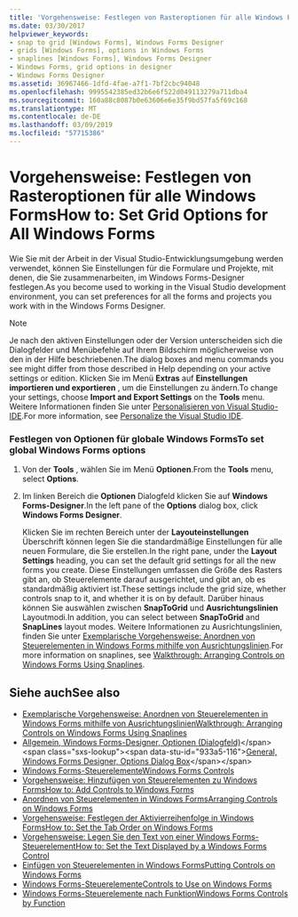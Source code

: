 ```yaml
---
title: 'Vorgehensweise: Festlegen von Rasteroptionen für alle Windows Forms'
ms.date: 03/30/2017
helpviewer_keywords:
- snap to grid [Windows Forms], Windows Forms Designer
- grids [Windows Forms], options in Windows Forms
- snaplines [Windows Forms], Windows Forms Designer
- Windows Forms, grid options in designer
- Windows Forms Designer
ms.assetid: 36967466-1dfd-4fae-a7f1-7bf2cbc94048
ms.openlocfilehash: 9995542385ed32b6e6f522d049113279a711dba4
ms.sourcegitcommit: 160a88c8087b0e63606e6e35f9bd57fa5f69c168
ms.translationtype: MT
ms.contentlocale: de-DE
ms.lasthandoff: 03/09/2019
ms.locfileid: "57715386"
---
```

# <a name="how-to-set-grid-options-for-all-windows-forms"></a><span data-ttu-id="933a5-102">Vorgehensweise: Festlegen von Rasteroptionen für alle Windows Forms</span><span class="sxs-lookup"><span data-stu-id="933a5-102">How to: Set Grid Options for All Windows Forms</span></span>
<span data-ttu-id="933a5-103">Wie Sie mit der Arbeit in der Visual Studio-Entwicklungsumgebung werden verwendet, können Sie Einstellungen für die Formulare und Projekte, mit denen, die Sie zusammenarbeiten, im Windows Forms-Designer festlegen.</span><span class="sxs-lookup"><span data-stu-id="933a5-103">As you become used to working in the Visual Studio development environment, you can set preferences for all the forms and projects you work with in the Windows Forms Designer.</span></span>  
  
> [!NOTE]
>  <span data-ttu-id="933a5-104">Je nach den aktiven Einstellungen oder der Version unterscheiden sich die Dialogfelder und Menübefehle auf Ihrem Bildschirm möglicherweise von den in der Hilfe beschriebenen.</span><span class="sxs-lookup"><span data-stu-id="933a5-104">The dialog boxes and menu commands you see might differ from those described in Help depending on your active settings or edition.</span></span> <span data-ttu-id="933a5-105">Klicken Sie im Menü **Extras** auf **Einstellungen importieren und exportieren** , um die Einstellungen zu ändern.</span><span class="sxs-lookup"><span data-stu-id="933a5-105">To change your settings, choose **Import and Export Settings** on the **Tools** menu.</span></span> <span data-ttu-id="933a5-106">Weitere Informationen finden Sie unter [Personalisieren von Visual Studio-IDE](/visualstudio/ide/personalizing-the-visual-studio-ide).</span><span class="sxs-lookup"><span data-stu-id="933a5-106">For more information, see [Personalize the Visual Studio IDE](/visualstudio/ide/personalizing-the-visual-studio-ide).</span></span>  
  
### <a name="to-set-global-windows-forms-options"></a><span data-ttu-id="933a5-107">Festlegen von Optionen für globale Windows Forms</span><span class="sxs-lookup"><span data-stu-id="933a5-107">To set global Windows Forms options</span></span>  
  
1.  <span data-ttu-id="933a5-108">Von der **Tools** , wählen Sie im Menü **Optionen**.</span><span class="sxs-lookup"><span data-stu-id="933a5-108">From the **Tools** menu, select **Options**.</span></span>  
  
2.  <span data-ttu-id="933a5-109">Im linken Bereich die **Optionen** Dialogfeld klicken Sie auf **Windows Forms-Designer**.</span><span class="sxs-lookup"><span data-stu-id="933a5-109">In the left pane of the **Options** dialog box, click **Windows Forms Designer**.</span></span>  
  
     <span data-ttu-id="933a5-110">Klicken Sie im rechten Bereich unter der **Layouteinstellungen** Überschrift können legen Sie die standardmäßige Einstellungen für alle neuen Formulare, die Sie erstellen.</span><span class="sxs-lookup"><span data-stu-id="933a5-110">In the right pane, under the **Layout Settings** heading, you can set the default grid settings for all the new forms you create.</span></span> <span data-ttu-id="933a5-111">Diese Einstellungen umfassen die Größe des Rasters gibt an, ob Steuerelemente darauf ausgerichtet, und gibt an, ob es standardmäßig aktiviert ist.</span><span class="sxs-lookup"><span data-stu-id="933a5-111">These settings include the grid size, whether controls snap to it, and whether it is on by default.</span></span> <span data-ttu-id="933a5-112">Darüber hinaus können Sie auswählen zwischen **SnapToGrid** und **Ausrichtungslinien** Layoutmodi.</span><span class="sxs-lookup"><span data-stu-id="933a5-112">In addition, you can select between **SnapToGrid** and **SnapLines** layout modes.</span></span> <span data-ttu-id="933a5-113">Weitere Informationen zu Ausrichtungslinien, finden Sie unter [Exemplarische Vorgehensweise: Anordnen von Steuerelementen in Windows Forms mithilfe von Ausrichtungslinien](walkthrough-arranging-controls-on-windows-forms-using-snaplines.md).</span><span class="sxs-lookup"><span data-stu-id="933a5-113">For more information on snaplines, see [Walkthrough: Arranging Controls on Windows Forms Using Snaplines](walkthrough-arranging-controls-on-windows-forms-using-snaplines.md).</span></span>  
  
## <a name="see-also"></a><span data-ttu-id="933a5-114">Siehe auch</span><span class="sxs-lookup"><span data-stu-id="933a5-114">See also</span></span>
- [<span data-ttu-id="933a5-115">Exemplarische Vorgehensweise: Anordnen von Steuerelementen in Windows Forms mithilfe von Ausrichtungslinien</span><span class="sxs-lookup"><span data-stu-id="933a5-115">Walkthrough: Arranging Controls on Windows Forms Using Snaplines</span></span>](walkthrough-arranging-controls-on-windows-forms-using-snaplines.md)
- <span data-ttu-id="933a5-116">[Allgemein, Windows Forms-Designer, Optionen (Dialogfeld)](https://docs.microsoft.com/previous-versions/visualstudio/visual-studio-2010/5aazxs78(v=vs.100))</span><span class="sxs-lookup"><span data-stu-id="933a5-116">[General, Windows Forms Designer, Options Dialog Box](https://docs.microsoft.com/previous-versions/visualstudio/visual-studio-2010/5aazxs78(v=vs.100))</span></span>
- [<span data-ttu-id="933a5-117">Windows Forms-Steuerelemente</span><span class="sxs-lookup"><span data-stu-id="933a5-117">Windows Forms Controls</span></span>](index.md)
- [<span data-ttu-id="933a5-118">Vorgehensweise: Hinzufügen von Steuerelementen zu Windows Forms</span><span class="sxs-lookup"><span data-stu-id="933a5-118">How to: Add Controls to Windows Forms</span></span>](how-to-add-controls-to-windows-forms.md)
- [<span data-ttu-id="933a5-119">Anordnen von Steuerelementen in Windows Forms</span><span class="sxs-lookup"><span data-stu-id="933a5-119">Arranging Controls on Windows Forms</span></span>](arranging-controls-on-windows-forms.md)
- [<span data-ttu-id="933a5-120">Vorgehensweise: Festlegen der Aktivierreihenfolge in Windows Forms</span><span class="sxs-lookup"><span data-stu-id="933a5-120">How to: Set the Tab Order on Windows Forms</span></span>](how-to-set-the-tab-order-on-windows-forms.md)
- [<span data-ttu-id="933a5-121">Vorgehensweise: Legen Sie den Text von einer Windows Forms-Steuerelement</span><span class="sxs-lookup"><span data-stu-id="933a5-121">How to: Set the Text Displayed by a Windows Forms Control</span></span>](how-to-set-the-text-displayed-by-a-windows-forms-control.md)
- [<span data-ttu-id="933a5-122">Einfügen von Steuerelementen in Windows Forms</span><span class="sxs-lookup"><span data-stu-id="933a5-122">Putting Controls on Windows Forms</span></span>](putting-controls-on-windows-forms.md)
- [<span data-ttu-id="933a5-123">Windows Forms-Steuerelemente</span><span class="sxs-lookup"><span data-stu-id="933a5-123">Controls to Use on Windows Forms</span></span>](controls-to-use-on-windows-forms.md)
- [<span data-ttu-id="933a5-124">Windows Forms-Steuerelemente nach Funktion</span><span class="sxs-lookup"><span data-stu-id="933a5-124">Windows Forms Controls by Function</span></span>](windows-forms-controls-by-function.md)
